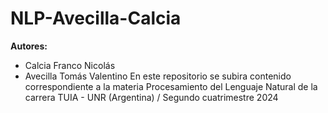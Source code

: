 # NLP-Avecilla-Calcia
**Autores:** 
- Calcia Franco Nicolás
- Avecilla Tomás Valentino
En este repositorio se subira contenido correspondiente a la materia Procesamiento del Lenguaje Natural de la carrera TUIA - UNR (Argentina) / Segundo cuatrimestre 2024
